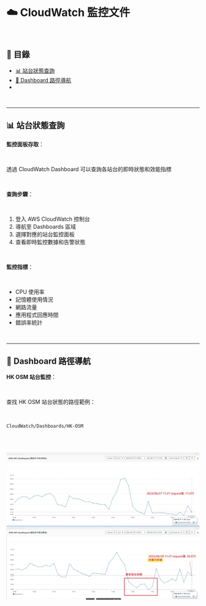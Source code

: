 # ☁️ CloudWatch 監控文件

<br>

## 📖 目錄
  - [📊 站台狀態查詢](#-站台狀態查詢)
  - [🔗 Dashboard 路徑導航](#-dashboard-路徑導航)
  - [](#)

<br>

---

## 📊 站台狀態查詢

**監控面板存取**：

<br>

透過 CloudWatch Dashboard 可以查詢各站台的即時狀態和效能指標

<br>

**查詢步驟**：

<br>

1. 登入 AWS CloudWatch 控制台
2. 導航至 Dashboards 區域
3. 選擇對應的站台監控面板
4. 查看即時監控數據和告警狀態

<br>

**監控指標**：

<br>

- CPU 使用率
- 記憶體使用情況
- 網路流量
- 應用程式回應時間
- 錯誤率統計

<br>

---

## 🔗 Dashboard 路徑導航

**HK OSM 站台監控**：

<br>

查找 HK OSM 站台狀態的路徑範例：

<br>

```
CloudWatch/Dashboards/HK-OSM
```

<br>

![alt text](image-1.png)
---